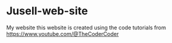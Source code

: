 # Jusell-web-site
 My website
this website is created using the code tutorials from https://www.youtube.com/@TheCoderCoder
